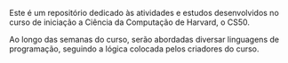 Este é um repositório dedicado às atividades e estudos desenvolvidos no curso de iniciação a Ciência da Computação de Harvard, o CS50.

Ao longo das semanas do curso, serão abordadas diversar linguagens de programação, seguindo a lógica colocada pelos criadores do curso. 

